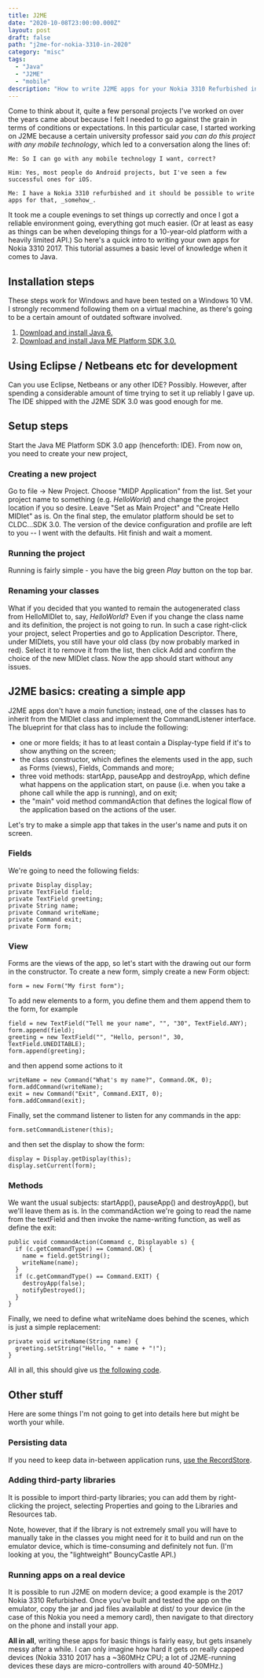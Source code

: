 ```yaml
---
title: J2ME
date: "2020-10-08T23:00:00.000Z"
layout: post
draft: false
path: "j2me-for-nokia-3310-in-2020"
category: "misc"
tags:
  - "Java"
  - "J2ME"
  - "mobile"
description: "How to write J2ME apps for your Nokia 3310 Refurbished in 2020."
---
```


Come to think about it, quite a few personal projects I've worked on over the years came about because I felt I needed to go against the grain in terms of conditions or expectations. In this particular case, I started working on J2ME because a certain university professor said _you can do this project with any mobile technology_, which led to a conversation along the lines of:
```
Me: So I can go with any mobile technology I want, correct?

Him: Yes, most people do Android projects, but I've seen a few successful ones for iOS.

Me: I have a Nokia 3310 refurbished and it should be possible to write apps for that, _somehow_.
```
It took me a couple evenings to set things up correctly and once I got a reliable environment going, everything got much easier. (Or at least as easy as things can be when developing things for a 10-year-old platform with a heavily limited API.) So here's a quick intro to writing your own apps for Nokia 3310 2017. This tutorial assumes a basic level of knowledge when it comes to Java.

## Installation steps
These steps work for Windows and have been tested on a Windows 10 VM. I strongly recommend following them on a virtual machine, as there's going to be a certain amount of outdated software involved.

1. [Download and install Java 6.](https://www.oracle.com/java/technologies/javase-java-archive-javase6-downloads.html)
2. [Download and install Java ME Platform SDK 3.0.](https://www.oracle.com/java/technologies/javame-sdk/java-me-sdk-v30.html)

## Using Eclipse / Netbeans etc for development
Can you use Eclipse, Netbeans or any other IDE? Possibly. However, after spending a considerable amount of time trying to set it up reliably I gave up. The IDE shipped with the J2ME SDK 3.0 was good enough for me.

## Setup steps
Start the Java ME Platform SDK 3.0 app (henceforth: IDE). From now on, you need to create your new project, 

### Creating a new project
Go to file -> New Project. Choose "MIDP Application" from the list. Set your project name to something (e.g. _HelloWorld_) and change the project location if you so desire. Leave "Set as Main Project" and "Create Hello MIDlet" as is. On the final step, the emulator platform should be set to CLDC...SDK 3.0. The version of the device configuration and profile are left to you -- I went with the defaults. Hit finish and wait a moment.

### Running the project
Running is fairly simple - you have the big green _Play_ button on the top bar.

### Renaming your classes
What if you decided that you wanted to remain the autogenerated class from HelloMIDlet to, say, _HelloWorld_? Even if you change the class name and its definition, the project is not going to run. In such a case right-click your project, select Properties and go to Application Descriptor. There, under MIDlets, you still have your old class (by now probably marked in red). Select it to remove it from the list, then click Add and confirm the choice of the new MIDlet class. Now the app should start without any issues.

## J2ME basics: creating a simple app
J2ME apps don't have a _main_ function; instead, one of the classes has to inherit from the MIDlet class and implement the CommandListener interface. The blueprint for that class has to include the following:
* one or more fields; it has to at least contain a Display-type field if it's to show anything on the screen;
* the class constructor, which defines the elements used in the app, such as Forms (views), Fields, Commands and more;
* three void methods: startApp, pauseApp and destroyApp, which define what happens on the application start, on pause (i.e. when you take a phone call while the app is running), and on exit;
* the "main" void method commandAction that defines the logical flow of the application based on the actions of the user.

Let's try to make a simple app that takes in the user's name and puts it on screen.

### Fields
We're going to need the following fields:
```
private Display display;
private TextField field;
private TextField greeting;
private String name;
private Command writeName;
private Command exit;
private Form form;
```


### View
Forms are the views of the app, so let's start with the drawing out our form in the constructor. To create a new form, simply create a new Form object:
```
form = new Form("My first form");
```
To add new elements to a form, you define them and them append them to the form, for example
``` 
field = new TextField("Tell me your name", "", "30", TextField.ANY);
form.append(field);
greeting = new TextField("", "Hello, person!", 30, TextField.UNEDITABLE);
form.append(greeting);
```
and then append some actions to it
```
writeName = new Command("What's my name?", Command.OK, 0);
form.addCommand(writeName);
exit = new Command("Exit", Command.EXIT, 0);
form.addCommand(exit);
```
Finally, set the command listener to listen for any commands in the app:
```
form.setCommandListener(this);
```
and then set the display to show the form:
```
display = Display.getDisplay(this);
display.setCurrent(form);
```

### Methods
We want the usual subjects: startApp(), pauseApp() and destroyApp(), but we'll leave them as is. In the commandAction we're going to read the name from the textField and then invoke the name-writing function, as well as define the exit:
```
public void commandAction(Command c, Displayable s) {
  if (c.getCommandType() == Command.OK) {
    name = field.getString();
    writeName(name);
  }
  if (c.getCommandType() == Command.EXIT) {
    destroyApp(false);
    notifyDestroyed();
  }
}
```
Finally, we need to define what writeName does behind the scenes, which is just a simple replacement:
```
private void writeName(String name) {
  greeting.setString("Hello, " + name + "!");
}
```

All in all, this should give us [the following code](https://gist.github.com/mkmozgawa/b87d0d2125e924b4802ffdf1de578553).

## Other stuff
Here are some things I'm not going to get into details here but might be worth your while.

### Persisting data
If you need to keep data in-between application runs, [use the RecordStore](https://docs.oracle.com/javame/config/cldc/ref-impl/midp2.0/jsr118/javax/microedition/rms/RecordStore.html).

### Adding third-party libraries
It is possible to import third-party libraries; you can add them by right-clicking the project, selecting Properties and going to the Libraries and Resources tab.

Note, however, that if the library is not extremely small you will have to manually take in the classes you might need for it to build and run on the emulator device, which is time-consuming and definitely not fun. (I'm looking at you, the "lightweight" BouncyCastle API.)

### Running apps on a real device
It is possible to run J2ME on modern device; a good example is the 2017 Nokia 3310 Refurbished. Once you've built and tested the app on the emulator, copy the jar and jad files available at dist/ to your device (in the case of this Nokia you need a memory card), then navigate to that directory on the phone and install your app.

**All in all**, writing these apps for basic things is fairly easy, but gets insanely messy after a while. I can only imagine how hard it gets on really capped devices (Nokia 3310 2017 has a ~360MHz CPU; a lot of J2ME-running devices these days are micro-controllers with around 40-50MHz.)